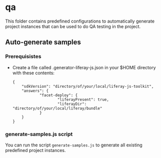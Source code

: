 # qa

This folder contains predefined configurations to automatically generate project
instances that can be used to do QA testing in the project.

## Auto-generate samples

### Prerequisistes

-   Create a file called .generator-liferay-js.json in your \$HOME directory with these contents:

    ```
    {
        "sdkVersion": "directory/of/your/local/liferay-js-toolkit",
        "answers": {
                "facet-deploy": {
                        "liferayPresent": true,
                        "liferayDir": "directory/of/your/local/liferay/bundle"
                }
        }
    }

    ```

### generate-samples.js script

You can run the script `generate-samples.js` to generate all existing
predefined project instances.
